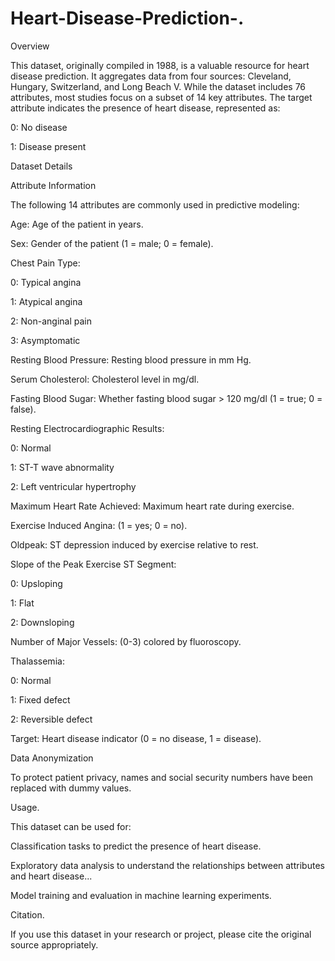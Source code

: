 # Heart-Disease-Prediction-.
Overview

This dataset, originally compiled in 1988, is a valuable resource for heart disease prediction. It aggregates data from four sources: Cleveland, Hungary, Switzerland, and Long Beach V. While the dataset includes 76 attributes, most studies focus on a subset of 14 key attributes. The target attribute indicates the presence of heart disease, represented as:

0: No disease

1: Disease present

Dataset Details

Attribute Information

The following 14 attributes are commonly used in predictive modeling:

Age: Age of the patient in years.

Sex: Gender of the patient (1 = male; 0 = female).

Chest Pain Type:

0: Typical angina

1: Atypical angina

2: Non-anginal pain

3: Asymptomatic

Resting Blood Pressure: Resting blood pressure in mm Hg.

Serum Cholesterol: Cholesterol level in mg/dl.

Fasting Blood Sugar: Whether fasting blood sugar > 120 mg/dl (1 = true; 0 = false).

Resting Electrocardiographic Results:

0: Normal

1: ST-T wave abnormality

2: Left ventricular hypertrophy

Maximum Heart Rate Achieved: Maximum heart rate during exercise.

Exercise Induced Angina: (1 = yes; 0 = no).

Oldpeak: ST depression induced by exercise relative to rest.

Slope of the Peak Exercise ST Segment:

0: Upsloping

1: Flat

2: Downsloping

Number of Major Vessels: (0-3) colored by fluoroscopy.

Thalassemia:

0: Normal

1: Fixed defect

2: Reversible defect

Target: Heart disease indicator (0 = no disease, 1 = disease).

Data Anonymization

To protect patient privacy, names and social security numbers have been replaced with dummy values.

Usage.

This dataset can be used for:

Classification tasks to predict the presence of heart disease.

Exploratory data analysis to understand the relationships between attributes and heart disease...

Model training and evaluation in machine learning experiments.

Citation.

If you use this dataset in your research or project, please cite the original source appropriately.
